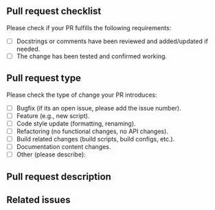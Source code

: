 ## Pull request checklist

Please check if your PR fulfills the following requirements:

- [ ] Docstrings or comments have been reviewed and added/updated if needed.
- [ ] The change has been tested and confirmed working.

## Pull request type

<!-- Please do not submit updates to dependencies unless it fixes an issue. -->

<!-- Please try to limit your pull request to one type, submit multiple pull requests if needed. -->

Please check the type of change your PR introduces:

- [ ] Bugfix (if its an open issue, please add the issue number).
- [ ] Feature (e.g., new script).
- [ ] Code style update (formatting, renaming).
- [ ] Refactoring (no functional changes, no API changes).
- [ ] Build related changes (build scripts, build configs, etc.).
- [ ] Documentation content changes.
- [ ] Other (please describe):

## Pull request description

<!-- Please describe your changes here. -->

## Related issues

<!-- If this PR addresses an existing issue, please provide the issue number here -->
